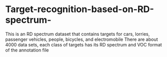 # Target-recognition-based-on-RD-spectrum-
This is an RD spectrum dataset that contains targets for cars, lorries, passenger vehicles, people, bicycles, and electromobile There are about 4000 data sets, each class of targets has its RD spectrum and VOC format of the annotation file
